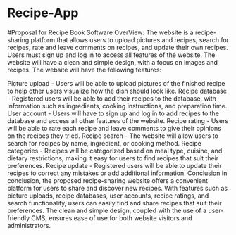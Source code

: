 # Recipe-App
#Proposal for Recipe Book Software OverView: The website is a recipe-sharing platform that allows users to upload pictures and recipes, search for recipes, rate and leave comments on recipes, and update their own recipes. Users must sign up and log in to access all features of the website. The website will have a clean and simple design, with a focus on images and recipes. The website will have the following features:

Picture upload - Users will be able to upload pictures of the finished recipe to help other users visualize how the dish should look like.
Recipe database - Registered users will be able to add their recipes to the database, with information such as ingredients, cooking instructions, and preparation time.
User account - Users will have to sign up and log in to add recipes to the database and access all other features of the website.
Recipe rating - Users will be able to rate each recipe and leave comments to give their opinions on the recipes they tried.
Recipe search - The website will allow users to search for recipes by name, ingredient, or cooking method.
Recipe categories - Recipes will be categorized based on meal type, cuisine, and dietary restrictions, making it easy for users to find recipes that suit their preferences.
Recipe update - Registered users will be able to update their recipes to correct any mistakes or add additional information. Conclusion In conclusion, the proposed recipe-sharing website offers a convenient platform for users to share and discover new recipes. With features such as picture uploads, recipe databases, user accounts, recipe ratings, and search functionality, users can easily find and share recipes that suit their preferences. The clean and simple design, coupled with the use of a user-friendly CMS, ensures ease of use for both website visitors and administrators. 
